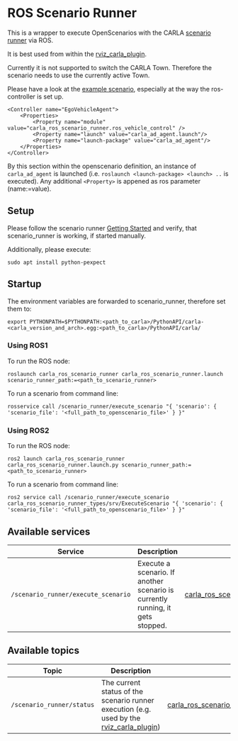 # ROS Scenario Runner

This is a wrapper to execute OpenScenarios with the CARLA [scenario runner](https://github.com/carla-simulator/scenario_runner) via ROS.

It is best used from within the [rviz_carla_plugin](../rviz_carla_plugin).

Currently it is not supported to switch the CARLA Town. Therefore the scenario needs to use the currently active Town.

Please have a look at the [example scenario](https://github.com/carla-simulator/ros-bridge/blob/master/carla_ad_demo/config/FollowLeadingVehicle.xosc), especially at the way the ros-controller is set up.

    <Controller name="EgoVehicleAgent">
        <Properties>
            <Property name="module" value="carla_ros_scenario_runner.ros_vehicle_control" />
            <Property name="launch" value="carla_ad_agent.launch"/>
            <Property name="launch-package" value="carla_ad_agent"/>
        </Properties>
    </Controller>

By this section within the openscenario definition, an instance of `carla_ad_agent` is launched (i.e. `roslaunch <launch-package> <launch> ..` is executed). Any additional `<Property>` is appened as ros parameter (name:=value).

## Setup

Please follow the scenario runner [Getting Started](https://github.com/carla-simulator/scenario_runner/blob/master/Docs/getting_started.md) and verify, that scenario_runner is working, if started manually.

Additionally, please execute:

    sudo apt install python-pexpect

## Startup

The environment variables are forwarded to scenario_runner, therefore set them to:

    export PYTHONPATH=$PYTHONPATH:<path_to_carla>/PythonAPI/carla-<carla_version_and_arch>.egg:<path_to_carla>/PythonAPI/carla/

### Using ROS1

To run the ROS node:

    roslaunch carla_ros_scenario_runner carla_ros_scenario_runner.launch scenario_runner_path:=<path_to_scenario_runner>

To run a scenario from command line:

    rosservice call /scenario_runner/execute_scenario "{ 'scenario': { 'scenario_file': '<full_path_to_openscenario_file>' } }"

### Using ROS2

To run the ROS node:

    ros2 launch carla_ros_scenario_runner carla_ros_scenario_runner.launch.py scenario_runner_path:=<path_to_scenario_runner>

To run a scenario from command line:

    ros2 service call /scenario_runner/execute_scenario carla_ros_scenario_runner_types/srv/ExecuteScenario "{ 'scenario': { 'scenario_file': '<full_path_to_openscenario_file>' } }"

## Available services

| Service                                                     | Description | Type                                                         |
| ----------------------------------------------------------- | ----------- | -------------------------------------------------------------------- |
| `/scenario_runner/execute_scenario` | Execute a scenario. If another scenario is currently running, it gets stopped. | [carla_ros_scenario_runner_types.ExecuteScenario](../carla_ros_scenario_runner_types/srv/ExecuteScenario.srv) |

## Available topics

| Topic                                 | Description | Type                                                                 |
| ------------------------------------- | ----------- | -------------------------------------------------------------------- |
| `/scenario_runner/status`     | The current status of the scenario runner execution (e.g. used by the [rviz_carla_plugin](../rviz_carla_plugin)) | [carla_ros_scenario_runner_types.CarlaScenarioRunnerStatus](../carla_ros_scenario_runner_types/msg/CarlaScenarioRunnerStatus.msg) |

